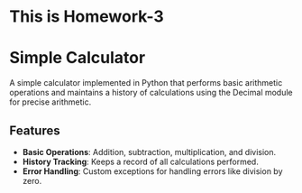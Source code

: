 # This is Homework-3

# Simple Calculator

A simple calculator implemented in Python that performs basic arithmetic operations and maintains a history of calculations using the Decimal module for precise arithmetic.

## Features

- **Basic Operations**: Addition, subtraction, multiplication, and division.
- **History Tracking**: Keeps a record of all calculations performed.
- **Error Handling**: Custom exceptions for handling errors like division by zero.
